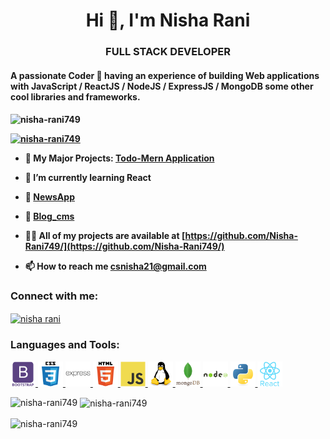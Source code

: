 <h1 align="center">Hi 👋, I'm Nisha Rani</h1>
<h3 align="center">FULL STACK DEVELOPER</h3>  
<h4>A passionate Coder 🚀 having an experience of building Web applications with JavaScript / ReactJS / NodeJS / ExpressJS / MongoDB some other cool libraries and frameworks.<h4>

<p align="left"> <img src="https://komarev.com/ghpvc/?username=nisha-rani749&label=Profile%20views&color=0e75b6&style=flat" alt="nisha-rani749" /> </p>

<p align="left"> <a href="https://github.com/ryo-ma/github-profile-trophy"><img src="https://github-profile-trophy.vercel.app/?username=nisha-rani749" alt="nisha-rani749" /></a> </p>

- 🔭 My Major Projects: [Todo-Mern Application](https://github.com/Nisha-Rani749/crud2)

- 🌱 I’m currently learning **React**

- 👯 [NewsApp](https://github.com/Nisha-Rani749/NewsApp)

- 🤝 [Blog_cms](https://github.com/Nisha-Rani749/blog_cms)

- 👨‍💻 All of my projects are available at [https://github.com/Nisha-Rani749/](https://github.com/Nisha-Rani749/)

- 📫 How to reach me **csnisha21@gmail.com**

<h3 align="left">Connect with me:</h3>
<p align="left">
<a href="https://fb.com/nisha rani" target="blank"><img align="center" src="https://raw.githubusercontent.com/rahuldkjain/github-profile-readme-generator/master/src/images/icons/Social/facebook.svg" alt="nisha rani" height="30" width="40" /></a>
</p>

<h3 align="left">Languages and Tools:</h3>
<p align="left"> <a href="https://getbootstrap.com" target="_blank"> <img src="https://raw.githubusercontent.com/devicons/devicon/master/icons/bootstrap/bootstrap-plain-wordmark.svg" alt="bootstrap" width="40" height="40"/> </a> <a href="https://www.w3schools.com/css/" target="_blank"> <img src="https://raw.githubusercontent.com/devicons/devicon/master/icons/css3/css3-original-wordmark.svg" alt="css3" width="40" height="40"/> </a> <a href="https://expressjs.com" target="_blank"> <img src="https://raw.githubusercontent.com/devicons/devicon/master/icons/express/express-original-wordmark.svg" alt="express" width="40" height="40"/> </a> <a href="https://www.w3.org/html/" target="_blank"> <img src="https://raw.githubusercontent.com/devicons/devicon/master/icons/html5/html5-original-wordmark.svg" alt="html5" width="40" height="40"/> </a> <a href="https://developer.mozilla.org/en-US/docs/Web/JavaScript" target="_blank"> <img src="https://raw.githubusercontent.com/devicons/devicon/master/icons/javascript/javascript-original.svg" alt="javascript" width="40" height="40"/> </a> <a href="https://www.linux.org/" target="_blank"> <img src="https://raw.githubusercontent.com/devicons/devicon/master/icons/linux/linux-original.svg" alt="linux" width="40" height="40"/> </a> <a href="https://www.mongodb.com/" target="_blank"> <img src="https://raw.githubusercontent.com/devicons/devicon/master/icons/mongodb/mongodb-original-wordmark.svg" alt="mongodb" width="40" height="40"/> </a> <a href="https://nodejs.org" target="_blank"> <img src="https://raw.githubusercontent.com/devicons/devicon/master/icons/nodejs/nodejs-original-wordmark.svg" alt="nodejs" width="40" height="40"/> </a> <a href="https://www.python.org" target="_blank"> <img src="https://raw.githubusercontent.com/devicons/devicon/master/icons/python/python-original.svg" alt="python" width="40" height="40"/> </a> <a href="https://reactjs.org/" target="_blank"> <img src="https://raw.githubusercontent.com/devicons/devicon/master/icons/react/react-original-wordmark.svg" alt="react" width="40" height="40"/> </a> </p>

<p><img align="left" src="https://github-readme-stats.vercel.app/api/top-langs?username=nisha-rani749&show_icons=true&locale=en&layout=compact" alt="nisha-rani749" /></p>

<p>&nbsp;<img align="center" src="https://github-readme-stats.vercel.app/api?username=nisha-rani749&show_icons=true&locale=en" alt="nisha-rani749" /></p>

<p><img align="center" src="https://github-readme-streak-stats.herokuapp.com/?user=nisha-rani749&" alt="nisha-rani749" /></p>

